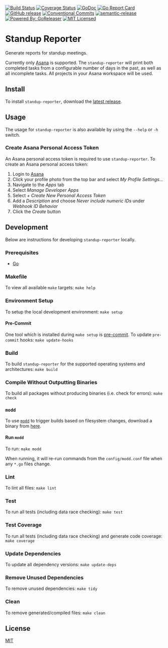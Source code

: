 [![Build Status](https://travis-ci.org/jeremy-miller/standup-reporter.svg?branch=master)](https://travis-ci.org/jeremy-miller/standup-reporter)
[![Coverage Status](https://coveralls.io/repos/github/jeremy-miller/standup-reporter/badge.svg?branch=master)](https://coveralls.io/github/jeremy-miller/standup-reporter?branch=master)
[![GoDoc](https://godoc.org/github.com/jeremy-miller/standup-reporter?status.svg)](https://godoc.org/github.com/jeremy-miller/standup-reporter)
[![Go Report Card](https://goreportcard.com/badge/github.com/jeremy-miller/standup-reporter)](https://goreportcard.com/report/github.com/jeremy-miller/standup-reporter)
[![GitHub release](https://img.shields.io/github/release/jeremy-miller/standup-reporter.svg)](https://github.com/jeremy-miller/standup-reporter/releases)
[![Conventional Commits](https://img.shields.io/badge/Conventional%20Commits-1.0.0-yellow.svg)](https://conventionalcommits.org)
[![semantic-release](https://img.shields.io/badge/%20%20%F0%9F%93%A6%F0%9F%9A%80-semantic--release-e10079.svg)](https://github.com/semantic-release/semantic-release)
[![Powered By: GoReleaser](https://img.shields.io/badge/Powered%20By-Goreleaser-brightgreen.svg)](https://github.com/goreleaser)
[![MIT Licensed](https://img.shields.io/badge/license-MIT-blue.svg)](https://github.com/jeremy-miller/standup-reporter/blob/master/LICENSE)

# Standup Reporter
Generate reports for standup meetings.

Currently only [Asana](https://asana.com/) is supported.  The `standup-reporter` will print both completed tasks from a
configurable number of days in the past, as well as all incomplete tasks.  All projects in your Asana workspace will be
used.

## Install
To install `standup-reporter`, download the
[latest release](https://github.com/jeremy-miller/standup-reporter/releases/latest).

## Usage
The usage for `standup-reporter` is also available by using the `--help` or `-h` switch.

### Create Asana Personal Access Token
An Asana personal access token is required to use `standup-reporter`.  To create an Asana personal access token:

1. Login to [Asana](https://asana.com/)
2. Click your profile photo from the top bar and select _My Profile Settings..._
3. Navigate to the _Apps_ tab
4. Select _Manage Developer Apps_
5. Select _+ Create New Personal Access Token_
6. Add a _Description_ and choose _Never include numeric IDs_ under _Webhook ID Behavior_
7. Click the _Create_ button

## Development
Below are instructions for developing `standup-reporter` locally.

### Prerequisites
- [Go](https://golang.org/dl/)

### Makefile
To view all available `make` targets: `make help`

### Environment Setup
To setup the local development environment: `make setup`

#### Pre-Commit
One tool which is installed during `make setup` is [pre-commit](https://pre-commit.com/).  To update `pre-commit`
hooks: `make update-hooks`

### Build
To build `standup-reporter` for the supported operating systems and architectures: `make build`

### Compile Without Outputting Binaries
To build all packages without producing binaries (i.e. check for errors): `make check`

### `modd`
To use [`modd`](https://github.com/cortesi/modd) to trigger builds based on filesystem changes, download a binary from
[here](https://github.com/cortesi/modd/releases/latest).

#### Run `modd`
To run: `make modd`

When running, it will re-run commands from the `config/modd.conf` file when any `*.go` files change.

### Lint
To lint all files: `make lint`

### Test
To run all tests (including data race checking): `make test`

### Test Coverage
To run all tests (including data race checking) and generate code coverage: `make coverage`

### Update Dependencies
To update all dependency versions: `make update-deps`

### Remove Unused Dependencies
To remove unused dependencies: `make tidy`

### Clean
To remove generated/compiled files: `make clean`

## License
[MIT](https://github.com/jeremy-miller/standup-reporter/blob/master/LICENSE)
